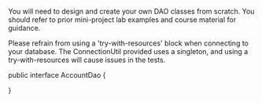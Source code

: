 You will need to design and create your own DAO classes from scratch. 
You should refer to prior mini-project lab examples and course material for guidance.

Please refrain from using a 'try-with-resources' block when connecting to your database. 
The ConnectionUtil provided uses a singleton, and using a try-with-resources will cause issues in the tests.

public interface AccountDao {
    
}